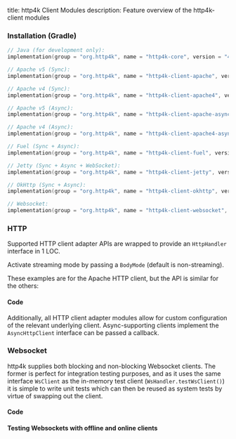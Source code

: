 title: http4k Client Modules
description: Feature overview of the http4k-client modules

### Installation (Gradle)

```kotlin
// Java (for development only):
implementation(group = "org.http4k", name = "http4k-core", version = "4.41.0.0")

// Apache v5 (Sync): 
implementation(group = "org.http4k", name = "http4k-client-apache", version = "4.41.0.0")

// Apache v4 (Sync): 
implementation(group = "org.http4k", name = "http4k-client-apache4", version = "4.41.0.0")

// Apache v5 (Async): 
implementation(group = "org.http4k", name = "http4k-client-apache-async", version = "4.41.0.0")

// Apache v4 (Async): 
implementation(group = "org.http4k", name = "http4k-client-apache4-async", version = "4.41.0.0")

// Fuel (Sync + Async): 
implementation(group = "org.http4k", name = "http4k-client-fuel", version = "4.41.0.0")

// Jetty (Sync + Async + WebSocket): 
implementation(group = "org.http4k", name = "http4k-client-jetty", version = "4.41.0.0")

// OkHttp (Sync + Async): 
implementation(group = "org.http4k", name = "http4k-client-okhttp", version = "4.41.0.0")

// Websocket: 
implementation(group = "org.http4k", name = "http4k-client-websocket", version = "4.41.0.0")
```

### HTTP
Supported HTTP client adapter APIs are wrapped to provide an `HttpHandler` interface in 1 LOC.

Activate streaming mode by passing a `BodyMode` (default is non-streaming).

These examples are for the Apache HTTP client, but the API is similar for the others:

#### Code [<img class="octocat"/>](https://github.com/http4k/http4k/blob/master/src/docs/guide/reference/clients/example_http.kt)

<script src="https://gist-it.appspot.com/https://github.com/http4k/http4k/blob/master/src/docs/guide/reference/clients/example_http.kt"></script>

Additionally, all HTTP client adapter modules allow for custom configuration of the relevant underlying client. Async-supporting clients implement the `AsyncHttpClient` interface can be passed a callback.

### Websocket
http4k supplies both blocking and non-blocking Websocket clients. The former is perfect for integration testing purposes, and as it uses the same interface `WsClient` as the in-memory test client (`WsHandler.testWsClient()`) it is simple to write unit tests which can then be reused as system tests by virtue of swapping out the client.

#### Code [<img class="octocat"/>](https://github.com/http4k/http4k/blob/master/src/docs/guide/reference/clients/example_websocket.kt)

<script src="https://gist-it.appspot.com/https://github.com/http4k/http4k/blob/master/src/docs/guide/reference/clients/example_websocket.kt"></script>

#### Testing Websockets with offline and online clients [<img class="octocat"/>](https://github.com/http4k/http4k/blob/master/src/docs/guide/reference/clients/TestingWebsockets.kt)

<script src="https://gist-it.appspot.com/https://github.com/http4k/http4k/blob/master/src/docs/guide/reference/clients/TestingWebsockets.kt"></script>
